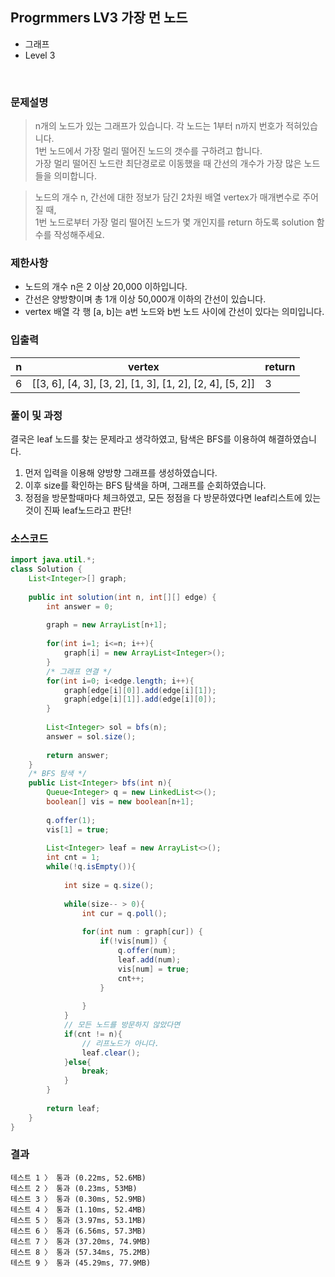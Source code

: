 ## Progrmmers LV3 가장 먼 노드
- 그래프
- Level 3

<br>

### 문제설명

> n개의 노드가 있는 그래프가 있습니다. 각 노드는 1부터 n까지 번호가 적혀있습니다. <br>
1번 노드에서 가장 멀리 떨어진 노드의 갯수를 구하려고 합니다. <br>
가장 멀리 떨어진 노드란 최단경로로 이동했을 때 간선의 개수가 가장 많은 노드들을 의미합니다.<br>

> 노드의 개수 n, 간선에 대한 정보가 담긴 2차원 배열 vertex가 매개변수로 주어질 때, <br>
1번 노드로부터 가장 멀리 떨어진 노드가 몇 개인지를 return 하도록 solution 함수를 작성해주세요.


### 제한사항
- 노드의 개수 n은 2 이상 20,000 이하입니다.
- 간선은 양방향이며 총 1개 이상 50,000개 이하의 간선이 있습니다.
- vertex 배열 각 행 [a, b]는 a번 노드와 b번 노드 사이에 간선이 있다는 의미입니다.

### 입출력
|n|vertex|return|
|---|-----------|---|
|6|[[3, 6], [4, 3], [3, 2], [1, 3], [1, 2], [2, 4], [5, 2]]|	3|

### 풀이 및 과정
결국은 leaf 노드를 찾는 문제라고 생각하였고, 탐색은 BFS를 이용하여 해결하였습니다.

1. 먼저 입력을 이용해 양방향 그래프를 생성하였습니다.
2. 이후 size를 확인하는 BFS 탐색을 하며, 그래프를 순회하였습니다.
3. 정점을 방문할때마다 체크하였고, 모든 정점을 다 방문하였다면 leaf리스트에 있는 것이 진짜 leaf노드라고 판단!


### 소스코드
```java
import java.util.*;
class Solution {
    List<Integer>[] graph;
    
    public int solution(int n, int[][] edge) {
        int answer = 0;
        
        graph = new ArrayList[n+1];
        
        for(int i=1; i<=n; i++){
            graph[i] = new ArrayList<Integer>();
        }
        /* 그래프 연결 */
        for(int i=0; i<edge.length; i++){ 
            graph[edge[i][0]].add(edge[i][1]);
            graph[edge[i][1]].add(edge[i][0]);
        }
        
        List<Integer> sol = bfs(n);
        answer = sol.size();
        
        return answer;
    }
    /* BFS 탐색 */
    public List<Integer> bfs(int n){
        Queue<Integer> q = new LinkedList<>();
        boolean[] vis = new boolean[n+1];
        
        q.offer(1);
        vis[1] = true;
        
        List<Integer> leaf = new ArrayList<>();
        int cnt = 1;
        while(!q.isEmpty()){
            
            int size = q.size();
            
            while(size-- > 0){
                int cur = q.poll();
                
                for(int num : graph[cur]) {
                	if(!vis[num]) {
                        q.offer(num);
                        leaf.add(num);
                        vis[num] = true;
                        cnt++;
                	}
                    
                }
            }
            // 모든 노드를 방문하지 않았다면
            if(cnt != n){
                // 리프노드가 아니다.
                leaf.clear();
            }else{
                break;
            }
        }
        
        return leaf;
    }
}
```

### 결과
```
테스트 1 〉	통과 (0.22ms, 52.6MB)
테스트 2 〉	통과 (0.23ms, 53MB)
테스트 3 〉	통과 (0.30ms, 52.9MB)
테스트 4 〉	통과 (1.10ms, 52.4MB)
테스트 5 〉	통과 (3.97ms, 53.1MB)
테스트 6 〉	통과 (6.56ms, 57.3MB)
테스트 7 〉	통과 (37.20ms, 74.9MB)
테스트 8 〉	통과 (57.34ms, 75.2MB)
테스트 9 〉	통과 (45.29ms, 77.9MB)
```

